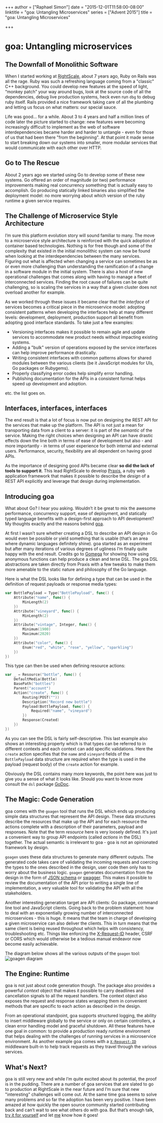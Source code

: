 +++
author = ["Raphael Simon"]
date = "2015-12-01T11:58:00-08:00"
linktitle = "goa: Untangling Microservices"
series = ["Advent 2015"]
title = "goa: Untangling Microservices"

+++

# goa: Untangling microservices

## The Downfall of Monolithic Software

When I started working at [RightScale](https://www.rightscale.com),
about 7 years ago, Ruby on Rails was all the rage. Ruby was such a
refreshing language coming from a "classic" C++ background. You could
develop new features at the speed of light, “monkey patch” your way
around bugs, look at the source code of all the dependencies, debug live
production systems, heck even run `dbg` to debug ruby itself. Rails
provided a nice framework taking care of all the plumbing and letting us
focus on what matters: our special sauce.

Life was good... for a while. About 3 to 4 years and half a million
lines of code later the picture started to change: new features were
becoming increasingly difficult to implement as the web of software
interdependencies became harder and harder to untangle - even for those
of us that had been there "from the beginning". At that point it made
sense to start breaking down our systems into smaller, more modular
services that would communicate with each other over HTTP.

## Go to The Rescue

About 2 years ago we started using Go to develop some of these new
systems. Go offered an order of magnitude (or two) performance
improvements making real concurrency something that is actually easy to
accomplish. Go producing statically linked binaries also simplified the
deployment model: no more worrying about which version of
the ruby runtime a given service requires.

## The Challenge of Microservice Style Architecture

I’m sure this platform evolution story will sound familiar to many. The
move to a microservice style architecture is reinforced with the quick
adoption of container based technologies. Nothing is for free though and
some of the complexity that existed in the initial monolithic system
can now be found when looking at the interdependencies between the many
services. Figuring out what is affected when changing a service can
sometimes be as or even more challenging than understanding the
ramification of a change in a software module in the initial system.
There is also a host of new operational challenges that comes along with
having to manage a fleet of interconnected services. Finding the root
cause of failures can be quite challenging, so is scaling the services
in a way that a given cluster does not overload another for example.

As we worked through these issues it became clear that the *interface*
of services becomes a critical piece in the microservice model: adopting
consistent patterns when developing the interfaces help at many
different levels: development, deployment, production support all
benefit from adopting good interface standards. To take just a few
examples:

* Versioning interfaces makes it possible to remain agile and update
  services to accommodate new product needs without impacting existing
  systems.
* Adding a "bulk" version of operations exposed by the service
  interfaces can help improve performance drastically.
* Writing consistent interfaces with common patterns allows for shared
  modules between the various clients (be it JavaScript modules for UIs,
  Go packages or Rubygems).
* Properly classifying error codes help simplify error handling.
* Publishing documentation for the APIs in a consistent format helps
  speed up development and adoption.

etc. the list goes on.

## Interfaces, interfaces, interfaces

The end result is that a lot of focus is now put on designing the REST
API for the services that make up the platform. The API is not just a
mean for transporting data from a client to a server: it is part of the
*semantic* of the service. Making the right choices when designing an
API can have drastic effects down the line both in terms of ease of
development but also - and more importantly - in terms of user
experience for both internal and external users. Performance, security,
flexibility are all dependent on having good APIs.

As the importance of designing good APIs became clear **so did the lack
of tools to support it**. This lead RightScale to develop [Praxis](http://praxis-framework.io/),
a ruby web application framework that makes it possible to describe the
*design* of a REST API explicitly and leverage that design during
implementation.

## Introducing **goa**

What about Go? I hear you asking. Wouldn’t it be great to mix the
awesome performance, concurrency support, ease of deployment, and
statically typed language benefits with a design-first approach to API
development? My thoughts exactly and the reasons behind [goa](http://goa.design).

At first I wasn’t sure whether creating a DSL to describe an API design
in Go would even be possible or yield something that is usable (that’s
an area where dynamic languages definitely shine). goa started as an
experiment but after many iterations of various degrees of ugliness
I’m finally quite happy with the end result. Credits go to [Gomega](https://onsi.github.io/gomega/)
for showing how using anonymous functions can help produce a clean and
terse DSL. The goa DSL abstractions are taken directly from Praxis with
a few tweaks to make them more amenable to the static nature and
philosophy of the Go language.

Here is what the DSL looks like for defining a type that can be used
in the definition of request payloads or response media types:
```go
var BottlePayload = Type("BottlePayload", func() {
	Attribute("name", func() {
		MinLength(2)
	})
	Attribute("vineyard", func() {
		MinLength(2)
	})
	Attribute("vintage", Integer, func() {
		Minimum(1900)
		Maximum(2020)
	})
	Attribute("color", func() {
		Enum("red", "white", "rose", "yellow", "sparkling")
	})
})
```
This type can then be used when defining resource actions:
```go
var _ = Resource("bottle", func() {
	DefaultMedia(Bottle)
	BasePath("bottles")
	Parent("account")
	Action("create", func() {
		Routing(POST(""))
		Description("Record new bottle")
		Payload(BottlePayload, func() {
			Required("name", "vineyard")
		})
		Response(Created)
	})
})
```
As you can see the DSL is fairly self-descriptive. This last example
also shows an interesting property which is that types can be referred
to in different contexts and each context can add specific validations.
Here the `create` action specifies that the `name` and `vineyard`
fields of the `BottlePayload` data structure are required when the type
is used in the payload (request body) of the `create` action for example.

Obviously the DSL contains many more keywords, the point here was just
to give you a sense of what it looks like. Should you want to know more
consult the `dsl` package [GoDoc](https://godoc.org/github.com/raphael/goa/design/dsl).

## The Magic: Code Generation

goa comes with the `goagen` tool that runs the DSL which ends up
producing simple data structures that represent the API design. These
data structures describe the resources that make up the API and for
each resource the actions complete with a description of their
parameters, payload and responses. Note that the term *resource* here is
very loosely defined. It's just a convenient way to group API endpoints
(called *actions* in the DSL) together. The actual semantic is
irrelevant to goa - goa is not an opinionated framework by design.

`goagen` uses these data structures to generate many different outputs.
The generated code takes care of validating the incoming requests and
coercing the types to the ones described in the design, user code then
only has to worry about the business logic. `goagen` generates
documentation from the design in the form of [JSON schema](http://json-schema.org/latest/json-schema-hypermedia.html) or
[swagger](http://swagger.io). This makes it possible to review the documentation of
the API prior to writing a single line of implementation, a very
valuable tool for validating the API with all the stakeholders.

Another interesting generation target are API clients: Go package,
command line tool and JavaScript clients. Going back to the problem
statement: how to deal with an exponentially growing number of
interconnected microservices - this is huge. It means that the team in
charge of developing a given microservice can also deliver the clients.
This in turn means that the same client is being reused throughout
which helps with consistency, troubleshooting etc. Things like
enforcing the [X-Request-ID](https://devcenter.heroku.com/articles/http-request-id) header, CSRF or CORS
which would otherwise be a tedious manual endeavor now become easily
achievable.

The diagram below shows all the various outputs of the `goagen` tool:
![goagen diagram](https://cdn.rawgit.com/raphael/goa/master/images/goagenv4.svg "goagen")

## The Engine: Runtime

goa is not just about code generation though. The package also provides
a powerful *context* object that makes it possible to carry deadlines
and cancellation signals to all the request handlers. The context
object also exposes the request and response states wrapping them in
convenient methods that are specific to each action as described in the
design.

From an operational standpoint, goa supports structured logging, the
ability to insert middleware globally to the service or only on certain
controllers, a clean error handling model and graceful shutdown. All
these features have one goal in common: to provide a production ready
runtime environment that helps dealing with the challenges of running
services in a microservice environment. As another example goa comes
with a [`X-Request-ID`](https://devcenter.heroku.com/articles/http-request-id) middleware built-in
to help track requests as they travel through the various services.

## What's Next?

goa is still very new and while I’m quite excited about its potential,
the proof is in the pudding. There are a number of goa services that are
slated to go to production at RightScale in the near future and I’m sure
that new "interesting" challenges will come out. At the same time goa
seems to solve many problems and so far the adoption has been very
positive. I have been amazed at how quickly the open source community
started contributing back and can’t wait to see what others do with goa.
But that’s enough talk, [try it for yourself](https://github.com/raphael/goa) and let
[me](mailto:raphael@goa.design) know how it goes!
